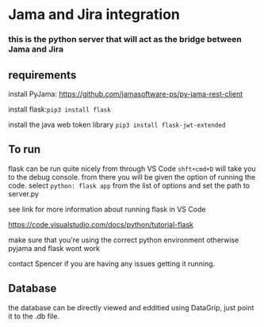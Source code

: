 # Jama and Jira integration
### this is the python server that will act as the bridge between Jama and Jira

## requirements
install PyJama: https://github.com/jamasoftware-ps/py-jama-rest-client

install flask:`pip3 install flask`

install the java web token library `pip3 install flask-jwt-extended`

## To run
flask can be run quite nicely from through VS Code `shft+cmd+D` will take you to the debug console. from there you will be given the option of running the code. select `python: flask app` from the list of options and set the path to server.py

see link for more information about running flask in VS Code

https://code.visualstudio.com/docs/python/tutorial-flask

make sure that you're using the correct python environment otherwise pyjama and flask wont work

contact Spencer if you are having any issues getting it running. 

## Database
the database can be directly viewed and edditied using DataGrip, just point it to the .db file.

